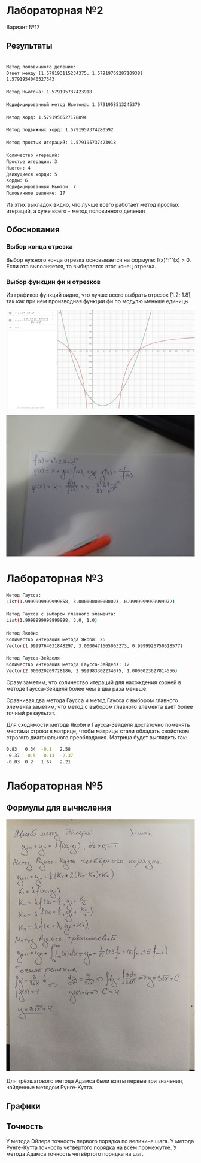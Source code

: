 # Лабораторная №2
Вариант №17

## Результаты

```bash

Метод половинного деления: 
Ответ между [1.579193115234375, 1.5791976928710938] 
1.5791954040527343

Метод Ньютона: 1.579195737423918

Модифицированный метод Ньютона: 1.5791958513245379

Метод Хорд: 1.5791956527178894

Метод подвижных хорд: 1.5791957374280592

Метод простых итераций: 1.579195737423918

Количество итераций:
Простые итерации: 3
Ньютон: 4
Движущиеся хорды: 5
Хорды: 6
Модифицированный Ньютон: 7
Половинное деление: 17
```

Из этих выкладок видно, что лучше всего работает метод простых итераций, а хуже всего - метод половинного деления

## Обоснования

### Выбор конца отрезка
Выбор нужного конца отрезка основывается на формуле: f(x)*f''(x) > 0. 
Если это выполняется, то выбирается этот конец отрезка. 

### Выбор функции фи и отрезков

Из графиков функций видно, что лучше всего выбрать отрезок [1.2; 1.8], так как при нём
производная функции фи по модулю меньше единицы

![График](gr.JPG)

![График](фи.jpg)


# Лабораторная №3

```bash
Метод Гаусса:
List(1.9999999999999858, 3.000000000000023, 0.9999999999999972)

Метод Гаусса с выбором главного элемента: 
List(1.9999999999999998, 3.0, 1.0)

Метод Якоби:
Количество интерация метода Якоби: 26
Vector(1.9999764031848297, 3.0000471665063273, 0.9999926750518577)

Метод Гаусса-Зейделя
Количество интерация метода Гаусса-Зейделя: 12
Vector(2.000020209728186, 2.999983302234075, 1.0000023627814556)
```

Сразу заметим, что количество итераций для нахождения корней в методе Гаусса-Зейделя более чем в два раза меньше. 

Сравнивая два метода Гаусса и метод Гаусса с выбором главного элемента заметим, что метод с выбором главного элемента даёт более точный резаультат.

Для сходимости методв Якоби и Гаусса-Зейделя достаточно поменять местами строки в матрице, чтобы матрицы стали обладать свойством строгого диагонального преобладания. 
Матрица будет выглядить так: 
```bash
0.83   0.34  -0.1   2.58
-0.37  -0.5  -0.13  -2.37
-0.03  0.2   1.67   2.21
```

# Лабораторная №5

## Формулы для вычисления
![формулы](формулы.jpg)

Для трёхшагового метода Адамса были взяты первые три значения, найденные методом Рунге-Кутта. 

## Графики



## Точность

У метода Эйлера точность первого порядка по величине шага. 
У метода Рунге-Кутта точность четвёртого порядка на всём промежутке. 
У метода Адамса точность четвёртого порядка на шаг.
